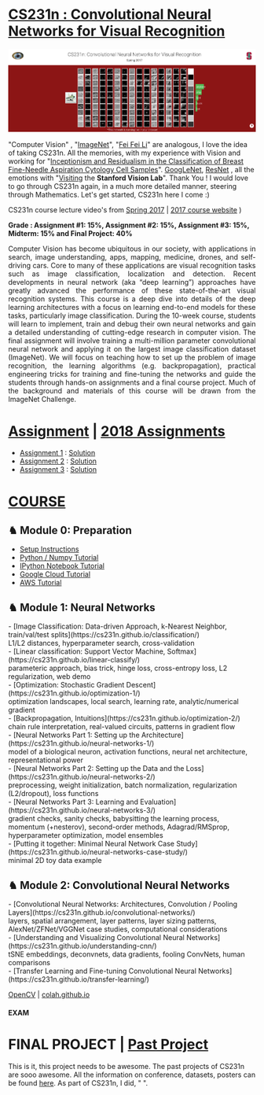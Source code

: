 # [CS231n : Convolutional Neural Networks for Visual Recognition](https://cs231n.github.io/)

<img src="https://github.com/SKKSaikia/CS231n_CNN/blob/master/cs231n.PNG">

"Computer Vision" , "[ImageNet](http://www.image-net.org/)", "[Fei Fei Li](http://vision.stanford.edu/feifeili/)" are analogous, I love the idea of taking CS231n. All the memories, with my experience with Vision and working for "[Inceptionism and Residualism in the Classification of Breast Fine-Needle Aspiration Cytology Cell Samples](https://software.intel.com/en-us/download/inceptionism-and-residualism-in-the-classification-of-breast-fine-needle-aspiration)". [GoogLeNet](https://github.com/SKKSaikia/CNN-GoogLeNet), [ResNet](https://github.com/SKKSaikia/CNN-ResNet) , all the emotions with "[Visiting](https://photos.app.goo.gl/s5SDUFTUJnechLea8) the <b>Stanford Vision Lab</b>". Thank You ! I would love to go through CS231n again, in a much more detailed manner, steering through Mathematics. Let's get started, CS231n here I come :)

CS231n course lecture video's from [Spring 2017](https://www.youtube.com/watch?v=vT1JzLTH4G4&list=PL3FW7Lu3i5JvHM8ljYj-zLfQRF3EO8sYv) | [2017 course website](http://cs231n.stanford.edu/2017/)  )

<b> Grade : Assignment #1: 15%, Assignment #2: 15%, Assignment #3: 15%, Midterm: 15% and Final Project: 40%</b>

<p align="justify">Computer Vision has become ubiquitous in our society, with applications in search, image understanding, apps, mapping, medicine, drones, and self-driving cars. Core to many of these applications are visual recognition tasks such as image classification, localization and detection. Recent developments in neural network (aka “deep learning”) approaches have greatly advanced the performance of these state-of-the-art visual recognition systems. This course is a deep dive into details of the deep learning architectures with a focus on learning end-to-end models for these tasks, particularly image classification. During the 10-week course, students will learn to implement, train and debug their own neural networks and gain a detailed understanding of cutting-edge research in computer vision. The final assignment will involve training a multi-million parameter convolutional neural network and applying it on the largest image classification dataset (ImageNet). We will focus on teaching how to set up the problem of image recognition, the learning algorithms (e.g. backpropagation), practical engineering tricks for training and fine-tuning the networks and guide the students through hands-on assignments and a final course project. Much of the background and materials of this course will be drawn from the ImageNet Challenge. </p>

# [Assignment](http://cs231n.stanford.edu/2017/assignments.html) | [2018 Assignments](https://cs231n.github.io/)

- [Assignment 1](http://cs231n.github.io/assignments2017/assignment1/) : [Solution](https://github.com/Burton2000/CS231n-2017/tree/master/assignment1)
- [Assignment 2](http://cs231n.github.io/assignments2017/assignment2/) : [Solution](https://github.com/Burton2000/CS231n-2017/tree/master/assignment2)
- [Assignment 3](http://cs231n.github.io/assignments2017/assignment3/) : [Solution](https://github.com/Burton2000/CS231n-2017/tree/master/assignment3)

# [COURSE](http://cs231n.stanford.edu/2017/syllabus.html)

<h2><b> ♞ Module 0: Preparation </b></h2> 

- [Setup Instructions](https://cs231n.github.io/setup-instructions/)
- [Python / Numpy Tutorial](https://cs231n.github.io/python-numpy-tutorial/)
- [IPython Notebook Tutorial](https://cs231n.github.io/ipython-tutorial/)
- [Google Cloud Tutorial](https://cs231n.github.io/gce-tutorial/)
- [AWS Tutorial](https://cs231n.github.io/aws-tutorial/)

<h2><b> ♞ Module 1: Neural Networks </b></h2> 
- [Image Classification: Data-driven Approach, k-Nearest Neighbor, train/val/test splits](https://cs231n.github.io/classification/) <br/>
L1/L2 distances, hyperparameter search, cross-validation <br/>
- [Linear classification: Support Vector Machine, Softmax](https://cs231n.github.io/linear-classify/) <br/>
parameteric approach, bias trick, hinge loss, cross-entropy loss, L2 regularization, web demo <br/>
- [Optimization: Stochastic Gradient Descent](https://cs231n.github.io/optimization-1/) <br/>
optimization landscapes, local search, learning rate, analytic/numerical gradient <br/>
- [Backpropagation, Intuitions](https://cs231n.github.io/optimization-2/) <br/>
chain rule interpretation, real-valued circuits, patterns in gradient flow <br/>
- [Neural Networks Part 1: Setting up the Architecture](https://cs231n.github.io/neural-networks-1/) <br/>
model of a biological neuron, activation functions, neural net architecture, representational power <br/>
- [Neural Networks Part 2: Setting up the Data and the Loss](https://cs231n.github.io/neural-networks-2/) <br/>
preprocessing, weight initialization, batch normalization, regularization (L2/dropout), loss functions <br/>
- [Neural Networks Part 3: Learning and Evaluation](https://cs231n.github.io/neural-networks-3/) <br/>
gradient checks, sanity checks, babysitting the learning process, momentum (+nesterov), second-order methods, Adagrad/RMSprop, hyperparameter optimization, model ensembles <br/>
- [Putting it together: Minimal Neural Network Case Study](https://cs231n.github.io/neural-networks-case-study/) <br/>
minimal 2D toy data example <br/>
<h2><b> ♞ Module 2: Convolutional Neural Networks </b></h2> 
- [Convolutional Neural Networks: Architectures, Convolution / Pooling Layers](https://cs231n.github.io/convolutional-networks/) <br/>
layers, spatial arrangement, layer patterns, layer sizing patterns, AlexNet/ZFNet/VGGNet case studies, computational considerations <br/>
- [Understanding and Visualizing Convolutional Neural Networks](https://cs231n.github.io/understanding-cnn/) <br/>
tSNE embeddings, deconvnets, data gradients, fooling ConvNets, human comparisons <br/>
- [Transfer Learning and Fine-tuning Convolutional Neural Networks](https://cs231n.github.io/transfer-learning/) <br/>


[OpenCV](https://opencv.org/) | [colah.github.io](http://colah.github.io/)

#### EXAM

# FINAL PROJECT | [Past Project](http://cs231n.stanford.edu/2017/project.html)

This is it, this project needs to be awesome. The past projects of CS231n are sooo awesome. All the information on conference, datasets, posters can be found [here](http://cs231n.stanford.edu/2017/project.html). As part of CS231n, I did, " ".
